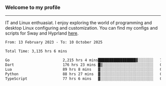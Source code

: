 ### Welcome to my profile

---

IT and Linux enthuasiat. I enjoy exploring the world of programming and desktop Linux configuring and customization. You can find my configs and scripts for Sway and Hyprland [here](https://github.com/uroborosq/mess-of-linux-configurations).

<!-- <div display="block">
 	<img align="left" width="48%" alt="isocalendar" src=".github/metrics/isocalendar_metrics.svg" />
	<img align="center" width="48%" alt="contributions" src=".github/metrics/contributions_metrics.svg" />
	<img align="center" alt="languages" src=".github/metrics/languages_metrics.svg" />
</div> -->

<!-- ![](https://komarev.com/ghpvc/?username=uroborosq&color=success&style=flat-square) -->
<!-- [](https://img.shields.io/github/last-commit/uroborosq/uroborosq?label=Profile%20updated&style=flat-square) -->

<!--START_SECTION:waka-->

```txt
From: 13 February 2023 - To: 10 October 2025

Total Time: 3,135 hrs 6 mins

Go                        2,215 hrs 4 mins█████████████████▓░░░░░░░   70.08 %
Dart                      176 hrs 23 mins █▒░░░░░░░░░░░░░░░░░░░░░░░   05.58 %
Lua                       89 hrs 8 mins   ▓░░░░░░░░░░░░░░░░░░░░░░░░   02.82 %
Python                    88 hrs 27 mins  ▓░░░░░░░░░░░░░░░░░░░░░░░░   02.80 %
TypeScript                77 hrs 6 mins   ▓░░░░░░░░░░░░░░░░░░░░░░░░   02.44 %
```

<!--END_SECTION:waka-->
